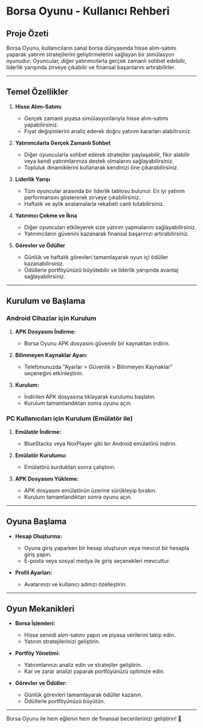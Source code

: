 # Borsa Oyunu - Kullanıcı Rehberi

## Proje Özeti
Borsa Oyunu, kullanıcıların sanal borsa dünyasında hisse alım-satımı yaparak yatırım stratejilerini geliştirmelerini sağlayan bir simülasyon oyunudur. Oyuncular, diğer yatırımcılarla gerçek zamanlı sohbet edebilir, liderlik yarışında zirveye çıkabilir ve finansal başarılarını artırabilirler.

---

## Temel Özellikler
1. **Hisse Alım-Satımı**
   - Gerçek zamanlı piyasa simülasyonlarıyla hisse alım-satımı yapabilirsiniz.
   - Fiyat değişimlerini analiz ederek doğru yatırım kararları alabilirsiniz.

2. **Yatırımcılarla Gerçek Zamanlı Sohbet**
   - Diğer oyuncularla sohbet ederek stratejiler paylaşabilir, fikir alabilir veya kendi yatırımlarınıza destek olmalarını sağlayabilirsiniz.
   - Topluluk dinamiklerini kullanarak kendinizi öne çıkarabilirsiniz.

3. **Liderlik Yarışı**
   - Tüm oyuncular arasında bir liderlik tablosu bulunur. En iyi yatırım performansını göstererek zirveye çıkabilirsiniz.
   - Haftalık ve aylık sıralamalarla rekabeti canlı tutabilirsiniz.

4. **Yatırımcı Çekme ve İkna**
   - Diğer oyuncuları etkileyerek size yatırım yapmalarını sağlayabilirsiniz.
   - Yatırımcıların güvenini kazanarak finansal başarınızı artırabilirsiniz.

5. **Görevler ve Ödüller**
   - Günlük ve haftalık görevleri tamamlayarak oyun içi ödüller kazanabilirsiniz.
   - Ödüllerle portföyünüzü büyütebilir ve liderlik yarışında avantaj sağlayabilirsiniz.

---

## Kurulum ve Başlama

### **Android Cihazlar için Kurulum**
1. **APK Dosyasını İndirme:**
   - Borsa Oyunu APK dosyasını güvenilir bir kaynaktan indirin.

2. **Bilinmeyen Kaynaklar Ayarı:**
   - Telefonunuzda "Ayarlar > Güvenlik > Bilinmeyen Kaynaklar" seçeneğini etkinleştirin.

3. **Kurulum:**
   - İndirilen APK dosyasına tıklayarak kurulumu başlatın.
   - Kurulum tamamlandıktan sonra oyunu açın.

### **PC Kullanıcıları için Kurulum (Emülatör ile)**
1. **Emülatör İndirme:**
   - BlueStacks veya NoxPlayer gibi bir Android emülatörü indirin.

2. **Emülatör Kurulumu:**
   - Emülatörü kurduktan sonra çalıştırın.

3. **APK Dosyasını Yükleme:**
   - APK dosyasını emülatörün üzerine sürükleyip bırakın.
   - Kurulum tamamlandıktan sonra oyunu açın.

---

## Oyuna Başlama
- **Hesap Oluşturma:**
  - Oyuna giriş yaparken bir hesap oluşturun veya mevcut bir hesapla giriş yapın.
  - E-posta veya sosyal medya ile giriş seçenekleri mevcuttur.

- **Profil Ayarları:**
  - Avatarınızı ve kullanıcı adınızı özelleştirin.

---

## Oyun Mekanikleri
- **Borsa İşlemleri:**
  - Hisse senedi alım-satımı yapın ve piyasa verilerini takip edin.
  - Yatırım stratejilerinizi geliştirin.

- **Portföy Yönetimi:**
  - Yatırımlarınızı analiz edin ve stratejiler geliştirin.
  - Kar ve zarar analizi yaparak portföyünüzü optimize edin.

- **Görevler ve Ödüller:**
  - Günlük görevleri tamamlayarak ödüller kazanın.
  - Ödüllerle portföyünüzü büyütün.

---
Borsa Oyunu ile hem eğlenin hem de finansal becerilerinizi geliştirin! 🌟

